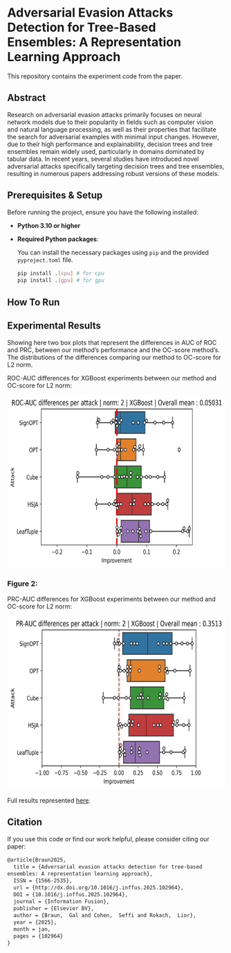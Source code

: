 # Adversarial Evasion Attacks Detection for Tree-Based Ensembles: A Representation Learning Approach

This repository contains the experiment code from the paper.

## Abstract

Research on adversarial evasion attacks primarily focuses on neural network models due to their popularity in fields such as computer vision and natural language processing, as well as their properties that facilitate the search for adversarial examples with minimal input changes. However, due to their high performance and explainability, decision trees and tree ensembles remain widely used, particularly in domains dominated by tabular data. In recent years, several studies have introduced novel adversarial attacks specifically targeting decision trees and tree ensembles, resulting in numerous papers addressing robust versions of these models.

## Prerequisites & Setup

Before running the project, ensure you have the following installed:

- **Python 3.10 or higher**

- **Required Python packages**:

    You can install the necessary packages using `pip` and the provided `pyproject.toml` file.
    ```bash
    pip install .[cpu] # for cpu 
    pip install .[gpu] # for gpu 
    ```


## How To Run

## Experimental Results

Showing here two box plots that represent the differences in AUC of ROC and PRC, between our method’s performance and the OC-score method’s.
The distributions of the differences comparing our method to OC-score for L2 norm.

ROC-AUC differences for XGBoost experiments between our method and OC-score for L2 norm:

<center><img src="imgs_with_background/xgboost_roc_diff_per_attack_2.png" alt="" width="700" height="400"></center>


### Figure 2: 

PRC-AUC differences for XGBoost experiments between our method and OC-score for L2 norm:

<center><img src="imgs_with_background/xgboost_pr_diff_per_attack_2.png" alt="" width="700" height="400"></center>

Full results represented <a href="https://galbraun.github.io/trees_adversarial_detector">here</a>.

## Citation

If you use this code or find our work helpful, please consider citing our paper:
```
@article{Braun2025,
  title = {Adversarial evasion attacks detection for tree-based ensembles: A representation learning approach},
  ISSN = {1566-2535},
  url = {http://dx.doi.org/10.1016/j.inffus.2025.102964},
  DOI = {10.1016/j.inffus.2025.102964},
  journal = {Information Fusion},
  publisher = {Elsevier BV},
  author = {Braun,  Gal and Cohen,  Seffi and Rokach,  Lior},
  year = {2025},
  month = jan,
  pages = {102964}
}
```